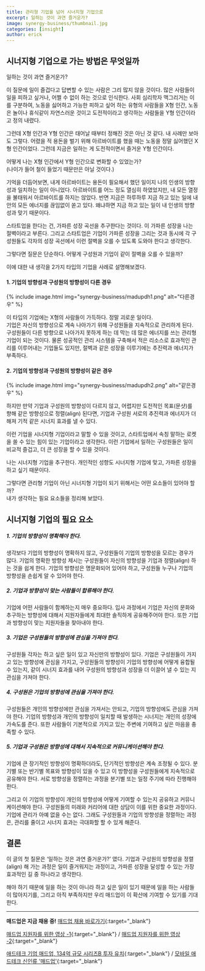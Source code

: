 ```yaml
---
title: 관리형 기업을 넘어 시너지형 기업으로
excerpt: 일하는 것이 과연 즐거운가?
image: synergy-business/thumbnail.jpg
categories: [insight]
author: erick
---
```


## 시너지형 기업으로 가는 방법은 무엇일까  

일하는 것이 과연 즐거운가?  
 
이 질문에 일이 즐겁다고 답변할 수 있는 사람은 그리 많지 않을 것이다. 많은 사람들이 일을 피하고 싶거나, 어쩔 수 없이 하는 것으로 인식한다. 사회 심리학자 맥그리거는 이를 구분하여, 노동을 싫어하고 가능한 피하고 싶어 하는 유형의 사람들을 X형 인간, 노동은 놀이나 휴식같이 자연스러운 것이고 도전적이라고 생각하는 사람들을 Y형 인간이라고 정의 내렸다.  

그런데 X형 인간과 Y형 인간은 태어날 때부터 정해진 것은 아닌 것 같다. 내 사례만 보아도 그렇다. 어렸을 적 용돈을 벌기 위해 아르바이트를 했을 때는 노동을 정말 싫어했던 X형 인간이었다. 그런데 지금은 일하는 게 도전적이면서 즐거운 Y형 인간이다.  

어떻게 나는 X형 인간에서 Y형 인간으로 변화할 수 있었는가?  
(나이가 들어 철이 들었기 때문만은 아닐 것이다.)  

기억을 더듬어보면, 내게 아르바이트는 용돈이 필요해서 했던 일이지 나의 인생의 방향성과 일치하는 일이 아니었다. 아르바이트를 어느 정도 열심히 하였었지만, 내 모든 열정을 불태워서 아르바이트를 하지는 않았다. 반면 지금은 하루하루 지금 하고 있는 일에 내 안의 모든 에너지를 끊임없이 쏟고 있다. 왜냐하면 지금 하고 있는 일이 내 인생의 방향성과 맞기 때문이다.  

스타트업을 한다는 건, 가파른 성장 곡선을 추구한다는 것이다. 이 가파른 성장을 나는 절벽이라고 부른다. 그리고 스타트업은 기업이 가파른 성장을 그리는 것과 동시에 각 구성원들도 각자의 성장 곡선에서 이런 절벽을 오를 수 있도록 도와야 한다고 생각한다.  

그렇다면 질문은 단순하다. 어떻게 구성원과 기업이 같이 절벽을 오를 수 있을까?  

이에 대한 내 생각을 2가지 타입의 기업을 사례로 설명해보겠다.  


#### 1. 기업의 방향성과 구성원의 방향성이 다른 경우
{% include image.html img="synergy-business/madupdh1.png" alt="다른경우" %}

이 타입의 기업에는 X형의 사람들이 가득하다. 정말 괴로운 일이다.  
기업은 자신의 방향성으로 계속 나아가기 위해 구성원들을 지속적으로 관리하게 된다. 구성원들이 다른 방향으로 나아가지 못하게 하는 데 막는 데 많은 에너지를 쓰는 관리형 기업이 되는 것이다. 물론 성공적인 관리 시스템을 구축해서 적은 리소스로 효과적인 관리를 이루어내는 기업들도 있지만, 절벽과 같은 성장을 이루기에는 추진력과 에너지가 부족하다.  

#### 2. 기업의 방향성과 구성원의 방향성이 같은 경우
{% include image.html img="synergy-business/madupdh2.png" alt="같은경우" %}

하지만 만약 기업과 구성원의 방향성이 다르지 않고, 어렵지만 도전적인 목표(문샷)를 향해 같은 방향성으로 정렬(align) 된다면, 기업과 구성원 서로의 추진력과 에너지가 더해져 기적 같은 시너지 효과를 낼 수 있다.  

이런 기업을 시너지형 기업이라고 말할 수 있을 것이고, 스타트업에서 속칭 말하는 로켓을 쏠 수 있는 힘이 있는 기업이라고 생각한다. 이런 기업에서 일하는 구성원들은 일이 비교적 즐겁고, 더 큰 성장을 할 수 있을 것이다.  

나는 시너지형 기업을 추구한다. 개인적인 성향도 시너지형 기업에 맞고, 가파른 성장을 하고 싶기 때문이다.  

그렇다면 관리형 기업이 아닌 시너지형 기업이 되기 위해서는 어떤 요소들이 있어야 할까?  
내가 생각하는 필요 요소들을 정리해 보았다.


## 시너지형 기업의 필요 요소

##### 1. 기업의 방향성이 명확해야 한다.
생각보다 기업의 방향성이 명확하지 않고, 구성원들이 기업의 방향성을 모르는 경우가 많다. 
기업의 명확한 방향성 제시는 구성원들이 자신의 방향성을 기업과 정렬(align) 하는 것을 쉽게 한다.
기업의 방향성은 명문화되어 있어야 하고, 구성원들 누구나 기업의 방향성을 손쉽게 알 수 있어야 한다.

##### 2. 기업과 방향성이 맞는 사람들이 합류해야 한다.
기업에 어떤 사람들이 함께하는지 매우 중요하다.
입사 과정에서 기업은 자신의 문화와 추구하는 방향성에 대해서 지원자들에게 최대한 솔직하게 공유해주어야 한다. 또한 기업과 방향성이 맞는 지원자들을 찾아내야 한다. 

##### 3. 기업은 구성원들의 방향성에 관심을 가져야 한다. 
구성원들 각자는 하고 싶은 일이 있고 자신만의 방향성이 있다. 
기업은 구성원들이 가지고 있는 방향성에 관심을 가지고, 구성원들의 방향성이 기업의 방향성에 어떻게 융합될 수 있는지, 같이 시너지 효과를 내어 구성원의 방향성과 성장을 더 이끌어 낼 수 있는 지 관심을 가져야 한다.

##### 4. 구성원은 기업의 방향성에 관심을 가져야 한다.
구성원들은 개인의 방향성에만 관심을 가져서는 안되고, 기업의 방향성에도 관심을 가져야 한다.
기업의 방향성과 개인의 방향성이 일치할 때 발생하는 시너지는 개인의 성장에 가속도를 준다.
또한 사람들이 기본적으로 가지고 있는 주변에 기여하고 싶은 마음을 충족할 수 있다.

##### 5. 기업과 구성원은 방향성에 대해서 지속적으로 커뮤니케이션해야 한다.
기업에 큰 장기적인 방향성이 명확하더라도, 단기적인 방향성은 계속 조정될 수 있다. 분기별 또는 반기별 목표와 방향성이 있을 수 있고 이 방향성을 구성원들에게 지속적으로 공유해야 한다.
서로 방향성을 정렬하는 과정을 분기별 또는 일정 주기에 따라 진행해야 한다.  

그리고 이 기업의 방향성이 개인의 방향성에 어떻게 기여할 수 있는지 공유하고 커뮤니케이션해야 한다. 구성원들의 미래와 커리어에 대한 상담이 이를 위한 중요한 과정이다. 기업에 관리가 아예 없을 수는 없다. 그래도 구성원들과 기업의 방향성을 정렬하는 과정은, 관리를 줄이고 시너지 효과는 극대화할 할 수 있게 해준다.


## 결론
이 글의 첫 질문은 ‘일하는 것은 과연 즐거운가?’ 였다. 기업과 구성원의 방향성을 정렬(align) 해 가는 과정은 일이 즐거워지는 과정이고, 가파른 성장을 달성할 수 있는 가장 효과적인 길 중 하나라고 생각한다.  

해야 하기 때문에 일을 하는 것이 아니라 하고 싶은 일이 있기 때문에 일을 하는 사람들이 많아지기를, 그리고 아직 부족하지만 우리 매드업이 이 확산에 기여할 수 있기를 기대한다.

---

**매드업은 지금 채용 중!** [매드업 채용 바로가기](https://recruit.madup.com){:target="_blank"}  

[매드업 지원자를 위한 영상 -1](https://www.youtube.com/watch?v=6eegjYQv9WM&t=87s){:target="_blank"} /
[매드업 지원자를 위한 영상 -2](https://www.youtube.com/watch?v=4r6D8bP53IE&t=224s){:target="_blank"}  

[애드테크 기업 매드업, 134억 규모 시리즈B 투자 유치](http://www.datanet.co.kr/news/articleView.html?idxno=124884){:target="_blank"} / 
[모바일 애드테크 신인류 '매드업'](https://www.venturesquare.net/771278){:target="_blank"}  
